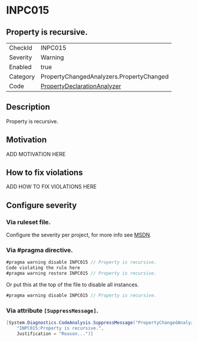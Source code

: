 # INPC015
## Property is recursive.

<!-- start generated table -->
<table>
  <tr>
    <td>CheckId</td>
    <td>INPC015</td>
  </tr>
  <tr>
    <td>Severity</td>
    <td>Warning</td>
  </tr>
  <tr>
    <td>Enabled</td>
    <td>true</td>
  </tr>
  <tr>
    <td>Category</td>
    <td>PropertyChangedAnalyzers.PropertyChanged</td>
  </tr>
  <tr>
    <td>Code</td>
    <td><a href="https://github.com/DotNetAnalyzers/PropertyChangedAnalyzers/blob/master/PropertyChangedAnalyzers/NodeAnalyzers/PropertyDeclarationAnalyzer.cs">PropertyDeclarationAnalyzer</a></td>
  </tr>
</table>
<!-- end generated table -->

## Description

Property is recursive.

## Motivation

ADD MOTIVATION HERE

## How to fix violations

ADD HOW TO FIX VIOLATIONS HERE

<!-- start generated config severity -->
## Configure severity

### Via ruleset file.

Configure the severity per project, for more info see [MSDN](https://msdn.microsoft.com/en-us/library/dd264949.aspx).

### Via #pragma directive.
```C#
#pragma warning disable INPC015 // Property is recursive.
Code violating the rule here
#pragma warning restore INPC015 // Property is recursive.
```

Or put this at the top of the file to disable all instances.
```C#
#pragma warning disable INPC015 // Property is recursive.
```

### Via attribute `[SuppressMessage]`.

```C#
[System.Diagnostics.CodeAnalysis.SuppressMessage("PropertyChangedAnalyzers.PropertyChanged", 
    "INPC015:Property is recursive.", 
    Justification = "Reason...")]
```
<!-- end generated config severity -->